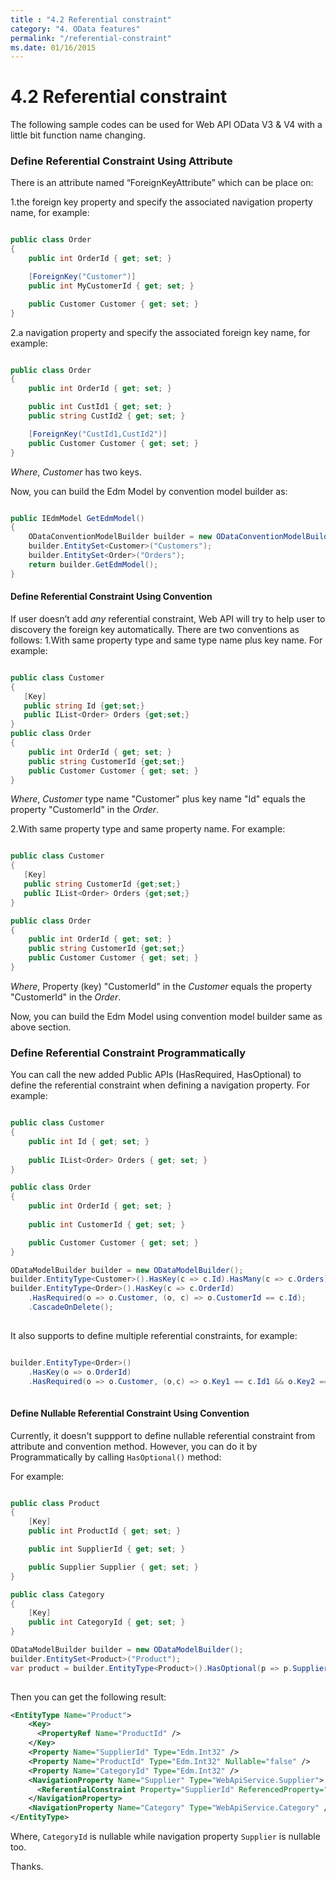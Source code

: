 ```yaml
---
title : "4.2 Referential constraint"
category: "4. OData features"
permalink: "/referential-constraint"
ms.date: 01/16/2015
---
```

# 4.2 Referential constraint

The following sample codes can be used for Web API OData V3 & V4 with a little bit function name changing.

### Define Referential Constraint Using Attribute

There is an attribute named “ForeignKeyAttribute” which can be place on:

1.the foreign key property and specify the associated navigation property name, for example: 

```C#

public class Order
{
    public int OrderId { get; set; }

    [ForeignKey("Customer")]
    public int MyCustomerId { get; set; }

    public Customer Customer { get; set; }
}

```

2.a navigation property and specify the associated foreign key name, for example:

```C#

public class Order
{
    public int OrderId { get; set; }

    public int CustId1 { get; set; }
    public string CustId2 { get; set; }

    [ForeignKey("CustId1,CustId2")]
    public Customer Customer { get; set; }
}

```
*Where*, *Customer* has two keys.

Now, you can build the Edm Model by convention model builder as:

```C#

public IEdmModel GetEdmModel()
{            
    ODataConventionModelBuilder builder = new ODataConventionModelBuilder();
    builder.EntitySet<Customer>("Customers");
    builder.EntitySet<Order>("Orders");
    return builder.GetEdmModel();
}

```

#### Define Referential Constraint Using Convention

If user doesn’t add *any* referential constraint, Web API will try to help user to discovery the foreign key automatically. There are two conventions as follows:
1.With same property type and same type name plus key name. For example:
   
```C#

public class Customer
{ 
   [Key]
   public string Id {get;set;}
   public IList<Order> Orders {get;set;}
}
public class Order
{
    public int OrderId { get; set; }
    public string CustomerId {get;set;}
    public Customer Customer { get; set; }
}

```
*Where*, *Customer* type name "Customer" plus key name "Id" equals the property "CustomerId" in the *Order*.

2.With same property type and same property name. For example:
   
```C#

public class Customer
{ 
   [Key]
   public string CustomerId {get;set;}
   public IList<Order> Orders {get;set;}
}

public class Order
{
    public int OrderId { get; set; }
    public string CustomerId {get;set;}
    public Customer Customer { get; set; }
}

```
*Where*, Property (key) "CustomerId" in the *Customer* equals the property "CustomerId" in the *Order*.

Now, you can build the Edm Model using convention model builder same as above section.

### Define Referential Constraint Programmatically
You can call the new added Public APIs (HasRequired, HasOptional) to define the referential constraint when defining a navigation property. For example:

```C#

public class Customer
{
    public int Id { get; set; }
       
    public IList<Order> Orders { get; set; }
}

public class Order
{
    public int OrderId { get; set; }
 
    public int CustomerId { get; set; }         

    public Customer Customer { get; set; }
}

ODataModelBuilder builder = new ODataModelBuilder();
builder.EntityType<Customer>().HasKey(c => c.Id).HasMany(c => c.Orders);
builder.EntityType<Order>().HasKey(c => c.OrderId)
    .HasRequired(o => o.Customer, (o, c) => o.CustomerId == c.Id);
    .CascadeOnDelete();
    
```

It also supports to define multiple referential constraints, for example:
```C#

builder.EntityType<Order>()
    .HasKey(o => o.OrderId)
    .HasRequired(o => o.Customer, (o,c) => o.Key1 == c.Id1 && o.Key2 == c.Id2);
    
```

#### Define Nullable Referential Constraint Using Convention

Currently, it doesn't suppport to define nullable referential constraint from attribute and convention method. However, you can do it by Programmatically by calling `HasOptional()` method:

For example:
```C#

public class Product
{
    [Key]
    public int ProductId { get; set; }

    public int SupplierId { get; set; }

    public Supplier Supplier { get; set; }
}

public class Category
{
    [Key]
    public int CategoryId { get; set; }
}

ODataModelBuilder builder = new ODataModelBuilder();
builder.EntitySet<Product>("Product");
var product = builder.EntityType<Product>().HasOptional(p => p.Supplier, (p, s) => p.SupplierId == s.SupplierId);
    
```

Then you can get the following result:

```XML
<EntityType Name="Product">
    <Key>
      <PropertyRef Name="ProductId" />
    </Key>
    <Property Name="SupplierId" Type="Edm.Int32" />
    <Property Name="ProductId" Type="Edm.Int32" Nullable="false" />
    <Property Name="CategoryId" Type="Edm.Int32" />
    <NavigationProperty Name="Supplier" Type="WebApiService.Supplier">
      <ReferentialConstraint Property="SupplierId" ReferencedProperty="SupplierId" />
    </NavigationProperty>
    <NavigationProperty Name="Category" Type="WebApiService.Category" />
</EntityType>
```

Where, `CategoryId` is nullable while navigation property `Supplier` is nullable too.

Thanks.
